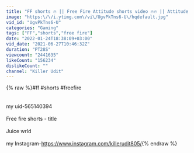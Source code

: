 ```yaml
---
title: "FF shorts 🔥 || Free Fire Attitude shorts video 🔥🔥 || Attitude shorts video free fire 🔥🔥.."
image: "https:\/\/i.ytimg.com\/vi\/UgvPkTns6-U\/hqdefault.jpg"
vid_id: "UgvPkTns6-U"
categories: "Gaming"
tags: ["FF","shorts","free fire"]
date: "2022-01-24T18:38:09+03:00"
vid_date: "2021-06-27T10:46:32Z"
duration: "PT28S"
viewcount: "2441635"
likeCount: "156234"
dislikeCount: ""
channel: "Killer Udit"
---
```

{% raw %}#ff  #shorts #freefire<br /><br /><br />my uid-565140394<br /><br />Free fire shorts - title<br /><br />Juice wrld<br /><br /> my Instagram-<a rel="nofollow" target="blank" href="https://www.instagram.com/killerudit805/">https://www.instagram.com/killerudit805/</a>{% endraw %}
